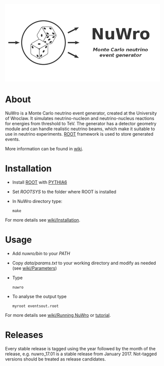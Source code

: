 ![](https://github.com/TomaszGolan/nuwro_logo/raw/master/nuwro_head.png)

# About

NuWro is a Monte Carlo neutrino event generator, created at the University of Wroclaw. It simulates neutrino-nucleon and neutrino-nucleus reactions for energies from threshold to TeV. The generator has a detector geometry module and can handle realistic neutrino beams, which make it suitable to use in neutrino experiments. [ROOT](https://root.cern.ch/) framework is used to store generated events.

More information can be found in [wiki](https://github.com/NuWro/nuwro/wiki).

# Installation

* Install [ROOT](https://root.cern.ch/) with [PYTHIA6](https://pythia6.hepforge.org/)
* Set *ROOTSYS* to the folder where ROOT is installed
* In NuWro directory type:

  ```
  make
  ```

For more details see [wiki/Installation](https://github.com/NuWro/nuwro/wiki/Installation).

# Usage

* Add *nuwro/bin* to your *PATH*
* Copy *data/params.txt* to your working directory and modify as needed (see [wiki/Parameters](https://github.com/NuWro/nuwro/wiki/Parameters))
* Type

  ```
  nuwro
  ```

* To analyse the output type

  ```
  myroot eventsout.root
  ```

For more details see [wiki/Running NuWro](https://github.com/NuWro/nuwro/wiki/Running-NuWro) or [tutorial](http://www.ift.uni.wroc.pl/~tgolan/talks/NuWro_howto.pdf).

# Releases

Every stable release is tagged using the year followed by the month of the release, e.g. nuwro_17.01 is a stable release from January 2017. Not-tagged versions should be treated as release candidates.
